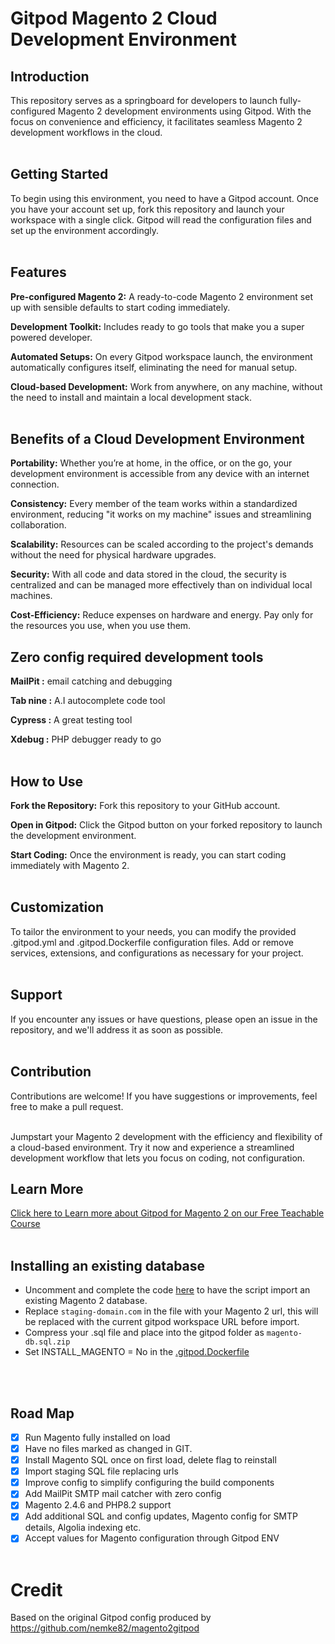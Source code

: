 # Gitpod Magento 2 Cloud Development Environment

## Introduction
This repository serves as a springboard for developers to launch fully-configured Magento 2 development environments using Gitpod. With the focus on convenience and efficiency, it facilitates seamless Magento 2 development workflows in the cloud.
<br><br>

## Getting Started
To begin using this environment, you need to have a Gitpod account. Once you have your account set up, fork this repository and launch your workspace with a single click. Gitpod will read the configuration files and set up the environment accordingly.
<br><br>

## Features
**Pre-configured Magento 2:** A ready-to-code Magento 2 environment set up with sensible defaults to start coding immediately.

**Development Toolkit:** Includes ready to go tools that make you a super powered developer.

**Automated Setups:** On every Gitpod workspace launch, the environment automatically configures itself, eliminating the need for manual setup.

**Cloud-based Development:** Work from anywhere, on any machine, without the need to install and maintain a local development stack.
<br><br>

## Benefits of a Cloud Development Environment

**Portability:** Whether you’re at home, in the office, or on the go, your development environment is accessible from any device with an internet connection.

**Consistency:**  Every member of the team works within a standardized environment, reducing "it works on my machine" issues and streamlining collaboration.

**Scalability:** Resources can be scaled according to the project's demands without the need for physical hardware upgrades.

**Security:** With all code and data stored in the cloud, the security is centralized and can be managed more effectively than on individual local machines.

**Cost-Efficiency:** Reduce expenses on hardware and energy. Pay only for the resources you use, when you use them.

## Zero config required development tools
**MailPit :**
email catching and debugging

**Tab nine :**
A.I autocomplete code tool

**Cypress :**
A great testing tool

**Xdebug :**
PHP debugger ready to go
<br><br>
 
## How to Use
**Fork the Repository:**
Fork this repository to your GitHub account.

**Open in Gitpod:**
Click the Gitpod button on your forked repository to launch the development environment.

**Start Coding:**
Once the environment is ready, you can start coding immediately with Magento 2.
<br><br>

## Customization
To tailor the environment to your needs, you can modify the provided .gitpod.yml and .gitpod.Dockerfile configuration files. Add or remove services, extensions, and configurations as necessary for your project.
<br><br>

## Support
If you encounter any issues or have questions, please open an issue in the repository, and we'll address it as soon as possible.
<br><br>

## Contribution
Contributions are welcome! If you have suggestions or improvements, feel free to make a pull request.
<br><br>

Jumpstart your Magento 2 development with the efficiency and flexibility of a cloud-based environment. Try it now and experience a streamlined development workflow that lets you focus on coding, not configuration.

## Learn More
[Click here to Learn more about Gitpod for Magento 2 on our Free Teachable Course](https://develo.teachable.com/p/mastering-gitpod-for-magento-2-development)
<br><br>

## Installing an existing database
- Uncomment and complete the code [here](https://github.com/develodesign/magento-gitpod/blob/0880b246b9392d07d3655c740ba2f59376fd68f2/gitpod/m2-install.sh#L28) to have the script import an existing Magento 2 database. 
- Replace ```staging-domain.com``` in the file with your Magento 2 url, this will be replaced with the current gitpod workspace URL before import.
- Compress your .sql file and place into the gitpod folder as ```magento-db.sql.zip```
- Set INSTALL_MAGENTO = No in the [.gitpod.Dockerfile](https://github.com/develodesign/magento-gitpod/blob/main/.gitpod.Dockerfile)

<br><br>

## Road Map
- [x] Run Magento fully installed on load
- [x] Have no files marked as changed in GIT.
- [x] Install Magento SQL once on first load, delete flag to reinstall
- [x] Import staging SQL file replacing urls 
- [x] Improve config to simplify configuring the build components
- [x] Add MailPit SMTP mail catcher with zero config
- [x] Magento 2.4.6 and PHP8.2 support
- [x] Add additional SQL and config updates, Magento config for SMTP details, Algolia indexing etc. 
- [x] Accept values for Magento configuration through Gitpod ENV
<br><br>

# Credit
Based on the original Gitpod config produced by https://github.com/nemke82/magento2gitpod
